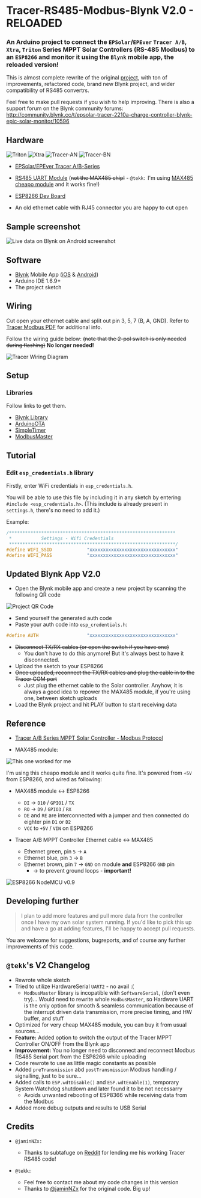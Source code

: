 # Tracer-RS485-Modbus-Blynk V2.0 - RELOADED

### An Arduino project to connect the `EPSolar`/`EPEver` `Tracer A/B`, `Xtra`, `Triton` Series MPPT Solar Controllers (RS-485 Modbus) to an `ESP8266` and monitor it using the `Blynk` mobile app, the reloaded version!

This is almost complete rewrite of the original [project](https://github.com/jaminNZx/Tracer-RS485-Modbus-Blynk), with ton of improvements, refactored code, brand new Blynk project, and wider compatibility of RS485 convertrs.

Feel free to make pull requests if you wish to help improving.
There is also a support forum on the Blynk community forums: http://community.blynk.cc/t/epsolar-tracer-2210a-charge-controller-blynk-epic-solar-monitor/10596


## Hardware

![Triton](doc/mppt-triton.png)
![Xtra](doc/mppt-xtra.png)
![Tracer-AN](doc/tracer-a.png)
![Tracer-BN](doc/tracer-b.png)

* [EPSolar/EPEver Tracer A/B-Series](https://www.aliexpress.com/wholesale?catId=0&initiative_id=SB_20170114172728&SearchText=tracer+mppt+rs485)

* [RS485 UART Module](https://www.aliexpress.com/wholesale?catId=0&initiative_id=SB_20170114172807&SearchText=uart+rs485) (~~not the MAX485 chip!~~ - `@tekk:` I'm using [MAX485 cheapo module](doc/max485_module.jpg) and it works fine!)

* [ESP8266 Dev Board](https://www.aliexpress.com/wholesale?catId=0&initiative_id=SB_20170114172938&SearchText=esp8266+mini)

* An old ethernet cable with RJ45 connector you are happy to cut open


## Sample screenshot

![Live data on Blynk on Android screenshot](doc/screenshot-blynk.png)


## Software

* [Blynk](http://www.blynk.cc/) Mobile App ([iOS](https://itunes.apple.com/us/app/blynk-iot-for-arduino-rpi/id808760481?mt=8) & [Android](https://play.google.com/store/apps/details?id=cc.blynk&hl=en))
* Arduino IDE 1.6.9+
* The project sketch


## Wiring

Cut open your ethernet cable and split out pin 3, 5, 7 (B, A, GND). Refer to [Tracer Modbus PDF](doc/1733_modbus_protocol.pdf) for additional info.

Follow the wiring guide below: ~~(note that the 2-pol switch is only needed during flashing)~~ **No longer needed!**

![Tracer Wiring Diagram](doc/schematic.png)

## Setup

### Libraries

Follow links to get them.

* [Blynk Library](https://github.com/blynkkk/blynk-library)
* [ArduinoOTA](https://github.com/esp8266/Arduino/tree/master/libraries/ArduinoOTA)
* [SimpleTimer](https://github.com/schinken/SimpleTimer)
* [ModbusMaster](https://github.com/4-20ma/ModbusMaster)

## Tutorial

### Edit `esp_credentials.h` library

Firstly, enter WiFi credentials in `esp_credentials.h`.

You will be able to use this file by including it in any sketch by entering ```#include <esp_credentials.h>```. (This include is already present in `settings.h`, there's no need to add it.)

Example:

```cpp
/**************************************************************
 *           Settings - Wifi Credentials
 **************************************************************/
#define WIFI_SSID             "xxxxxxxxxxxxxxxxxxxxxxxxxxxxxxxx"
#define WIFI_PASS             "xxxxxxxxxxxxxxxxxxxxxxxxxxxxxxxx"

```

## Updated Blynk App V2.0

* Open the Blynk mobile app and create a new project by scanning the following QR code

![Project QR Code](doc/blynk-app-qr-code.png)

* Send yourself the generated auth code
* Paste your auth code into `esp_credentials.h`:

```cpp
#define AUTH                  "xxxxxxxxxxxxxxxxxxxxxxxxxxxxxxxx"
```

* ~~Disconnect TX/RX cables (or open the switch if you have one)~~
	* You don't have to do this anymore! But it's always best to have it disconnected.
* Upload the sketch to your ESP8266
* ~~Once uploaded, reconnect the TX/RX cables and plug the cable in to the Tracer COM port~~
	* Just plug the ethernet cable to the Solar controller. Anyhow, it is always a good idea to repower the MAX485 module, if you're using one, between sketch uploads
* Load the Blynk project and hit PLAY button to start receiving data

## Reference

* [Tracer A/B Series MPPT Solar Controller - Modbus Protocol](doc/1733_modbus_protocol.pdf)

* MAX485 module:

![This one worked for me](doc/max485_module.jpg)

I'm using this cheapo module and it works quite fine.
It's powered from `+5V` from ESP8266, and wired as following:

- MAX485 module <-> ESP8266
	- `DI` -> `D10` / `GPIO1` / `TX`
	- `RO` -> `D9` / `GPIO3` / `RX`
	- `DE` and `RE` are interconnected with a jumper and then connected do eighter pin `D1` or `D2`
	- `VCC` to `+5V` / `VIN` on ESP8266


- Tracer A/B MPPT Controller Ethernet cable <-> MAX485
	- Ethernet green, pin `5` -> `A`
	- Ethernet blue, pin `3` -> `B`
	- Ethernet brown, pin `7` -> `GND` on module **and** ESP8266 `GND` pin
		- -> to prevent ground loops - **important!**


![ESP8266 NodeMCU v0.9](doc/nodemcu_pins.png)

## Developing further

> I plan to add more features and pull more data from the controller once I have my own solar system running.
> If you'd like to pick this up and have a go at adding features, I'll be happy to accept pull requests.

You are welcome for suggestions, bugreports, and of course any further improvements of this code.


## `@tekk`'s V2 Changelog
- Rewrote whole sketch
- Tried to utilize HardwareSerial `UART2` - no avail :(
	- `ModbusMaster` library is incopatible with `SoftwareSerial`, (don't even try)... Would need to rewrite whole `ModbusMaster`, so Hardware UART is the only option for smooth & seamless communication because of the interrupt driven data transmission, more precise timing, and HW buffer, and stuff
- Optimized for very cheap MAX485 module, you can buy it from usual sources...
- **Feature:** Added option to switch the output of the Tracer MPPT Controller ON/OFF from the Blynk app
- **Improvement:** You no longer need to disconnect and reconnect Modbus RS485 Serial port from the ESP8266 while uploading
- Code rewrote to use as little magic constants as possible
- Added `preTransmission` abd `postTransmission` Modbus handling / signalling, just to be sure...
- Added calls to `ESP.wdtDisable()` and `ESP.wdtEnable(1)`, temporary System Watchdog shutdown and later found it to be not necessarry
	- Avoids unwanted rebooting of ESP8366 while receiving data from the Modbus
- Added more debug outputs and results to USB Serial


## Credits

- `@jaminNZx:`
	- Thanks to subtafuge on [Reddit](https://www.reddit.com/r/esp8266/comments/59dt00/using_esp8266_to_connect_rs485_modbus_protocol/) for lending me his working Tracer RS485 code! 

- `@tekk:`
	- Feel free to contact me about my code changes in this version
	- Thanks to [@jaminNZx](https://github.com/jaminNZx) for the original code. Big up!
